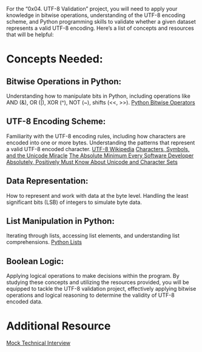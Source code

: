 For the “0x04. UTF-8 Validation” project, you will need to apply your knowledge in bitwise operations, understanding of the UTF-8 encoding scheme, and Python programming skills to validate whether a given dataset represents a valid UTF-8 encoding. Here’s a list of concepts and resources that will be helpful:

# Concepts Needed:
## Bitwise Operations in Python:

Understanding how to manipulate bits in Python, including operations like AND (&), OR (|), XOR (^), NOT (~), shifts (<<, >>).
[Python Bitwise Operators](https://intranet.alxswe.com/rltoken/BslyYNZlXdyxW3_b0WNOcg "Python Bitwise Operators")

## UTF-8 Encoding Scheme:

Familiarity with the UTF-8 encoding rules, including how characters are encoded into one or more bytes.
Understanding the patterns that represent a valid UTF-8 encoded character.
[UTF-8 Wikipedia](https://intranet.alxswe.com/rltoken/oqFi6P1hNvp9aSuNv---IQ "UTF-8 Wikipedia")
[Characters, Symbols, and the Unicode Miracle](https://intranet.alxswe.com/rltoken/d--jVK8sBSlhkosu7pFzdw "Characters, Symbols, and the Unicode Miracle")
[The Absolute Minimum Every Software Developer Absolutely, Positively Must Know About Unicode and Character Sets](https://intranet.alxswe.com/rltoken/9EwaXVds22dSK3IvF5nNCA "The Absolute Minimum Every Software Developer Absolutely, Positively Must Know About Unicode and Character Sets")

## Data Representation:

How to represent and work with data at the byte level.
Handling the least significant bits (LSB) of integers to simulate byte data.

## List Manipulation in Python:

Iterating through lists, accessing list elements, and understanding list comprehensions.
[Python Lists](https://intranet.alxswe.com/rltoken/TaN91MgmOL80GeOGvmldIw "Python Lists")

## Boolean Logic:

Applying logical operations to make decisions within the program.
By studying these concepts and utilizing the resources provided, you will be equipped to tackle the UTF-8 validation project, effectively applying bitwise operations and logical reasoning to determine the validity of UTF-8 encoded data.

# Additional Resource
[Mock Technical Interview](https://intranet.alxswe.com/rltoken/X1lZqipeyegt8pbQ9aXSFQ "Mock Technical Interview")
